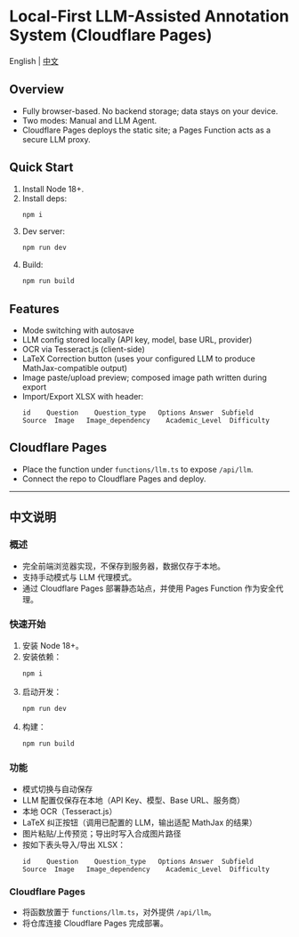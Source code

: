 # Local-First LLM-Assisted Annotation System (Cloudflare Pages)

English | [中文](#中文说明)

## Overview
- Fully browser-based. No backend storage; data stays on your device.
- Two modes: Manual and LLM Agent.
- Cloudflare Pages deploys the static site; a Pages Function acts as a secure LLM proxy.

## Quick Start
1. Install Node 18+.
2. Install deps:
   ```bash
   npm i
   ```
3. Dev server:
   ```bash
   npm run dev
   ```
4. Build:
   ```bash
   npm run build
   ```

## Features
- Mode switching with autosave
- LLM config stored locally (API key, model, base URL, provider)
- OCR via Tesseract.js (client-side)
- LaTeX Correction button (uses your configured LLM to produce MathJax-compatible output)
- Image paste/upload preview; composed image path written during export
- Import/Export XLSX with header:
  ```
  id	Question	Question_type	Options	Answer	Subfield	Source	Image	Image_dependency	Academic_Level	Difficulty
  ```

## Cloudflare Pages
- Place the function under `functions/llm.ts` to expose `/api/llm`.
- Connect the repo to Cloudflare Pages and deploy.

---

## 中文说明

### 概述
- 完全前端浏览器实现，不保存到服务器，数据仅存于本地。
- 支持手动模式与 LLM 代理模式。
- 通过 Cloudflare Pages 部署静态站点，并使用 Pages Function 作为安全代理。

### 快速开始
1. 安装 Node 18+。
2. 安装依赖：
   ```bash
   npm i
   ```
3. 启动开发：
   ```bash
   npm run dev
   ```
4. 构建：
   ```bash
   npm run build
   ```

### 功能
- 模式切换与自动保存
- LLM 配置仅保存在本地（API Key、模型、Base URL、服务商）
- 本地 OCR（Tesseract.js）
- LaTeX 纠正按钮（调用已配置的 LLM，输出适配 MathJax 的结果）
- 图片粘贴/上传预览；导出时写入合成图片路径
- 按如下表头导入/导出 XLSX：
  ```
  id	Question	Question_type	Options	Answer	Subfield	Source	Image	Image_dependency	Academic_Level	Difficulty
  ```

### Cloudflare Pages
- 将函数放置于 `functions/llm.ts`，对外提供 `/api/llm`。
- 将仓库连接 Cloudflare Pages 完成部署。

